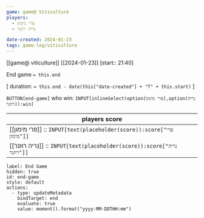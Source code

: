 ```yaml
---
game: game@ Viticulture
players:
  - פרי מימון
  - נריה רוזנר

date-created: 2024-01-23
tags: game-log/viticulture
---
```

[[game@  viticulture]] [[2024-01-23]] [start:: 21:40]  

End game `= this.end`
 
[ duration: `= this.end - date(this["date-created"] + "T" + this.start)` ]

 `BUTTON[end-game]` who win: `INPUT[inlineSelect(option(פרי מימון),option(נריה רוזנר)):win]`

| players score |
|---|
| [[פרי מימון]] :: `INPUT[text(placeholder(score)):score["פרי מימון"]]` | 
| [[נריה רוזנר]] :: `INPUT[text(placeholder(score)):score["נריה רוזנר"]]` | 

```meta-bind-button
label: End Game
hidden: true
id: end-game
style: default
actions:
  - type: updateMetadata
    bindTarget: end
    evaluate: true
    value: moment().format("yyyy-MM-DDTHH:mm")
```

